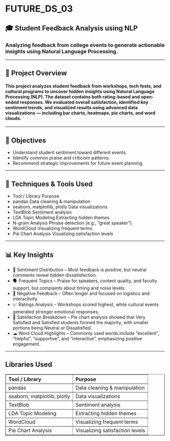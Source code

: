 # FUTURE_DS_03
<h2>🎓 Student Feedback Analysis using NLP</h2>
<h3>Analyzing feedback from college events to generate actionable insights using Natural Language Processing.</h3>
<hr>
<h2>📌 Project Overview</h2>
<h4>This project analyzes student feedback from workshops, tech fests, and cultural programs to uncover hidden insights using Natural Language Processing (NLP). The dataset contains both rating-based and open-ended responses. We evaluated overall satisfaction, identified key sentiment trends, and visualized results using advanced data visualizations — including bar charts, heatmaps, pie charts, and word clouds.</h4>
<hr>
<h2>🎯 Objectives</h2>
<ul>
<li>Understand student sentiment toward different events.</li>
<li>Identify common praise and criticism patterns.</li>
<li>Recommend strategic improvements for future event planning.</li>
</ul>
<hr>
<h2>🧠 Techniques & Tools Used</h2>
<ul>
<li>Tool / Library	Purpose</li>
<li>pandas	Data cleaning & manipulation</li>
<li>seaborn, matplotlib, plotly	Data visualizations</li>
<li>TextBlob	Sentiment analysis</li>
<li>LDA Topic Modeling	Extracting hidden themes</li>
<li>N-gram Analysis	Phrase detection (e.g., “great speaker”)</li>
<li>WordCloud	Visualizing frequent terms</li>
<li>Pie Chart Analysis	Visualizing satisfaction levels</li>
</ul>
<hr>
<h2>📊 Key Insights</h2>
<ul>
<li>💬 Sentiment Distribution – Most feedback is positive, but neutral comments reveal hidden dissatisfaction.</li>
<li>🗣 Frequent Topics – Praise for speakers, content quality, and faculty support, but complaints about timing and noise levels.</li>
<li>🧾 Negative Feedback – Often longer and focused on logistics and interactivity.</li>
<li>📈 Ratings Analysis – Workshops scored highest, while cultural events generated stronger emotional responses.</li>
<li>🥧 Satisfaction Breakdown – Pie chart analysis showed that Very Satisfied and Satisfied students formed the majority, with smaller portions being Neutral or Dissatisfied.</li>
<li>☁ Word Cloud Highlights – Commonly used words include “excellent”, “helpful”, “supportive”, and “interactive”, emphasizing positive engagement.</li>
</ul>
<hr>
<h2> Libraries Used</h2>
<table border="1" cellpadding="8" cellspacing="0" style="border-collapse: collapse; text-align: left;">
    <thead>
        <tr>
            <th>Tool / Library</th>
            <th>Purpose</th>
        </tr>
    </thead>
    <tbody>
        <tr>
            <td>pandas</td>
            <td>Data cleaning &amp; manipulation</td>
        </tr>
        <tr>
            <td>seaborn, matplotlib, plotly</td>
            <td>Data visualizations</td>
        </tr>
        <tr>
            <td>TextBlob</td>
            <td>Sentiment analysis</td>
        </tr>
        <tr>
            <td>LDA Topic Modeling</td>
            <td>Extracting hidden themes</td>
        </tr>
        <tr>
            <td>WordCloud</td>
            <td>Visualizing frequent terms</td>
        </tr>
        <tr>
            <td>Pie Chart Analysis</td>
            <td>Visualizing satisfaction levels</td>
        </tr>
    </tbody>
</table>

